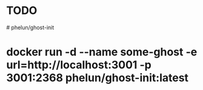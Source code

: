 # TODO 
# phelun/ghost-init
# docker run -d --name some-ghost -e url=http://localhost:3001 -p 3001:2368 phelun/ghost-init:latest